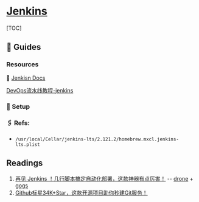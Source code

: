 # [Jenkins](https://www.jenkins.io)

[TOC]



## 📍 Guides

### Resources

📂 [Jenkisn Docs](https://www.jenkins.io/doc/book/managing/casc/)

[DevOps流水线教程-jenkins](https://www.k8stech.net/jenkins-docs/)



### 🚀 Setup





### 🖇 Refs:

[Jenkins 自动化安装插件]:https://www.jenkins-zh.cn/wechat/articles/2019/05/2019-05-07-jenkins-install-plugins-shell/
[Change Jenkins port on macOS]:https://stackoverflow.com/questions/7139338/change-jenkins-port-on-macos

- `/usr/local/Cellar/jenkins-lts/2.121.2/homebrew.mxcl.jenkins-lts.plist`





## Readings

1. [再见 Jenkins ！几行脚本搞定自动化部署，这款神器有点厉害！](https://juejin.cn/post/6963430116080910367) -- [drone](https://github.com/harness/drone) + [gogs](https://juejin.cn/post/6963430116080910367)
2. [Github标星34K+Star，这款开源项目助你秒建Git服务！](https://mp.weixin.qq.com/s/WYHuAvN1pt_TGkBVWBnPSA)

